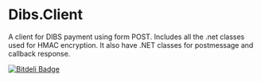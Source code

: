 Dibs.Client
===========

A client for DIBS payment using form POST. Includes all the .net classes used for HMAC encryption. It also have .NET classes for postmessage and callback response.


[![Bitdeli Badge](https://d2weczhvl823v0.cloudfront.net/richardkundl/dibs.client/trend.png)](https://bitdeli.com/free "Bitdeli Badge")

